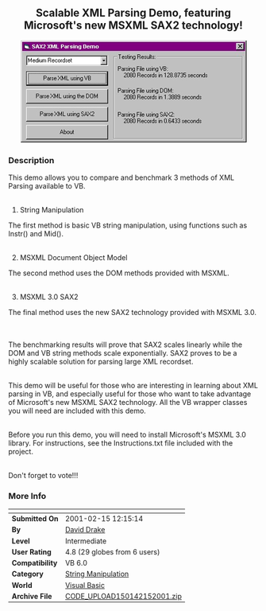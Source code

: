 ﻿<div align="center">

## Scalable XML Parsing Demo, featuring Microsoft's new MSXML SAX2 technology\!

<img src="PIC20012151426379975.jpg">
</div>

### Description

This demo allows you to compare and benchmark 3 methods of XML Parsing available to VB.<BR><BR>

1. String Manipulation<BR>

The first method is basic VB string manipulation, using functions such as Instr() and Mid().<BR><BR>

2. MSXML Document Object Model<BR>

The second method uses the DOM methods provided with MSXML.<BR><BR>

3. MSXML 3.0 SAX2<BR>

The final method uses the new SAX2 technology provided with MSXML 3.0.<BR><BR><BR>

The benchmarking results will prove that SAX2 scales linearly while the DOM and VB string methods scale exponentially. SAX2 proves to be a highly scalable solution for parsing large XML recordset.<BR><BR>

This demo will be useful for those who are interesting in learning about XML parsing in VB, and especially useful for those who want to take advantage of Microsoft's new MSXML SAX2 technology. All the VB wrapper classes you will need are included with this demo.<BR><BR>

Before you run this demo, you will need to install Microsoft's MSXML 3.0 library. For instructions, see the Instructions.txt file included with the project.<BR><BR>

Don't forget to vote!!!
 
### More Info
 


<span>             |<span>
---                |---
**Submitted On**   |2001-02-15 12:15:14
**By**             |[David Drake](https://github.com/Planet-Source-Code/PSCIndex/blob/master/ByAuthor/david-drake.md)
**Level**          |Intermediate
**User Rating**    |4.8 (29 globes from 6 users)
**Compatibility**  |VB 6\.0
**Category**       |[String Manipulation](https://github.com/Planet-Source-Code/PSCIndex/blob/master/ByCategory/string-manipulation__1-5.md)
**World**          |[Visual Basic](https://github.com/Planet-Source-Code/PSCIndex/blob/master/ByWorld/visual-basic.md)
**Archive File**   |[CODE\_UPLOAD150142152001\.zip](https://github.com/Planet-Source-Code/david-drake-scalable-xml-parsing-demo-featuring-microsoft-s-new-msxml-sax2-technology__1-21035/archive/master.zip)








